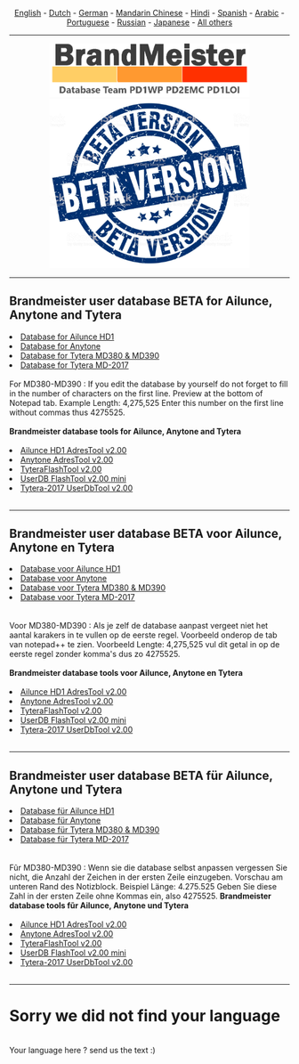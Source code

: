 <p align="center">
<a href="#english">English</a> - 
<a href="#dutch">Dutch</a> - 
<a href="#german">German</a> -
<a href="#helpus">Mandarin Chinese</a> -
<a href="#helpus">Hindi</a> -
<a href="#helpus">Spanish</a> -
<a href="#helpus">Arabic</a> -
<a href="#helpus">Portuguese</a> -
<a href="#helpus">Russian</a> -
<a href="#helpus">Japanese</a> -
<a href="#helpus">All others</a>
<br>
<hr>
<p align="center">
<a href="https://github.com/BM-Database" target="_blank"><img src="img/BM-logo2.gif" width="360"></a>
<br>
<img src="img/BM-beta.jpg" width="360">
<br>
</p>
<hr>
<h2 id="english">Brandmeister user database BETA for Ailunce, Anytone and Tytera</h2>
<li>
<a href="https://raw.githubusercontent.com/BM-Database/database/master/userhd.csv">Database for Ailunce HD1</a>
</li>
<li>
<a href="https://raw.githubusercontent.com/BM-Database/database/master/userat.csv">Database for Anytone</a>
</li>
<li>
<a href="https://github.com/BM-Database/database/raw/master/user.bin">Database for Tytera MD380 & MD390</a>
</li>
<li>
<a href="https://raw.githubusercontent.com/BM-Database/database/master/usermd2017.csv">Database for Tytera MD-2017</a>
</li>
<br>
For MD380-MD390 : If you edit the database by yourself do not forget to fill in the number of characters on the first line. Preview at the bottom of Notepad tab. Example Length: 4,275,525 Enter this number on the first line without commas thus 4275525.
<br><br>
<b>Brandmeister database tools for Ailunce, Anytone and Tytera</b>
<br><br>
<li>
<a href="https://github.com/BM-Database/database-tools/wiki/Ailunce-HD1-AdresTool-v2.00">Ailunce HD1 AdresTool v2.00</a>
</li>
<li>
<a href="https://github.com/BM-Database/database-tools/wiki/Anytone-AdresTool-v2.00">Anytone AdresTool v2.00</a>
</li>
<li>
<a href="https://github.com/BM-Database/database-tools/wiki/TyteraFlashTool-v2.00">TyteraFlashTool v2.00</a>
</li>
<li>
<a href="https://github.com/BM-Database/database-tools/wiki/UserDB-FlashTool-v2.00-mini">UserDB FlashTool v2.00 mini</a>
</li>
<li>
<a href="https://github.com/BM-Database/database-tools/wiki/Tytera-2017-UserDbTool-v2.00">Tytera-2017 UserDbTool v2.00</a>
</li>
<br>
<hr>
<h2 id="english">Brandmeister user database BETA voor Ailunce, Anytone en Tytera</h2>
<li>
<a href="https://raw.githubusercontent.com/BM-Database/database/master/userhd.csv">Database voor Ailunce HD1</a>
</li>
<li>
<a href="https://raw.githubusercontent.com/BM-Database/database/master/userat.csv">Database voor Anytone</a>
</li>
<li>
<a href="https://github.com/BM-Database/database/raw/master/user.bin">Database voor Tytera MD380 & MD390</a>
</li>
<li>
<a href="https://raw.githubusercontent.com/BM-Database/database/master/usermd2017.csv">Database voor Tytera MD-2017</a>
</li>
<br><br>
Voor MD380-MD390 : Als je zelf de database aanpast vergeet niet het aantal karakers in te vullen op de eerste regel. Voorbeeld onderop de tab van notepad++ te zien. Voorbeeld Lengte: 4,275,525 vul dit getal in op de eerste regel zonder komma's dus zo 4275525.
<br><br>
<b>Brandmeister database tools voor Ailunce, Anytone en Tytera</b>
<br><br>
<li>
<a href="https://github.com/BM-Database/database-tools/wiki/Ailunce-HD1-AdresTool-v2.00">Ailunce HD1 AdresTool v2.00</a>
</li>
<li>
<a href="https://github.com/BM-Database/database-tools/wiki/Anytone-AdresTool-v2.00">Anytone AdresTool v2.00</a>
</li>
<li>
<a href="https://github.com/BM-Database/database-tools/wiki/TyteraFlashTool-v2.00">TyteraFlashTool v2.00</a>
</li>
<li>
<a href="https://github.com/BM-Database/database-tools/wiki/UserDB-FlashTool-v2.00-mini">UserDB FlashTool v2.00 mini</a>
</li>
<li>
<a href="https://github.com/BM-Database/database-tools/wiki/Tytera-2017-UserDbTool-v2.00">Tytera-2017 UserDbTool v2.00</a>
</li>
<br>
<hr>
<h2 id="german">Brandmeister user database BETA für Ailunce, Anytone und Tytera</h2>
<li>
<a href="https://raw.githubusercontent.com/BM-Database/database/master/userhd.csv">Database für Ailunce HD1</a>
</li>
<li>
<a href="https://raw.githubusercontent.com/BM-Database/database/master/userat.csv">Database für Anytone</a>
</li>
<li>
<a href="https://github.com/BM-Database/database/raw/master/user.bin">Database für Tytera MD380 & MD390</a>
</li>
<li>
<a href="https://raw.githubusercontent.com/BM-Database/database/master/usermd2017.csv">Database für Tytera MD-2017</a>
</li>
<br><br>
Fũr MD380-MD390 : Wenn sie die database selbst anpassen vergessen Sie nicht, die Anzahl der Zeichen in der ersten Zeile einzugeben. Vorschau am unteren Rand des Notizblock. Beispiel Länge: 4.275.525 Geben Sie diese Zahl in der ersten Zeile ohne Kommas ein, also 4275525.
<b>Brandmeister database tools fũr Ailunce, Anytone und Tytera</b>
<br><br>
<li>
<a href="https://github.com/BM-Database/database-tools/wiki/Ailunce-HD1-AdresTool-v2.00">Ailunce HD1 AdresTool v2.00</a>
</li>
<li>
<a href="https://github.com/BM-Database/database-tools/wiki/Anytone-AdresTool-v2.00">Anytone AdresTool v2.00</a>
</li>
<li>
<a href="https://github.com/BM-Database/database-tools/wiki/TyteraFlashTool-v2.00">TyteraFlashTool v2.00</a>
</li>
<li>
<a href="https://github.com/BM-Database/database-tools/wiki/UserDB-FlashTool-v2.00-mini">UserDB FlashTool v2.00 mini</a>
</li>
<li>
<a href="https://github.com/BM-Database/database-tools/wiki/Tytera-2017-UserDbTool-v2.00">Tytera-2017 UserDbTool v2.00</a>
</li>
<br>
<hr>
<h1 id="helpus">Sorry we did not find your language</h1>
<br>
Your language here ? send us the text :) 

